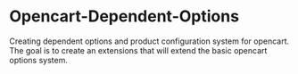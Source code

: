 Opencart-Dependent-Options
==========================

Creating dependent options and product configuration system for opencart. The goal is to create an extensions that will extend the basic opencart options system. 